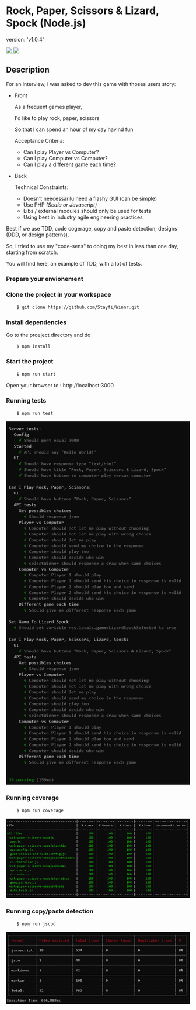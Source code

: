 # Rock, Paper, Scissors & Lizard, Spock (Node.js)

version: 'v1.0.4'

<a href="https://travis-ci.org/Stayfi/rock-paper-scissors-nodej">
<img src="https://img.shields.io/travis/Stayfi/rock-paper-scissors-nodejs/master.svg?style=flat-square&label=master" />
</a>
<a href="https://travis-ci.org/Stayfi/rock-paper-scissors-nodej">
<img src="https://img.shields.io/travis/Stayfi/rock-paper-scissors-nodejs/develop.svg?style=flat-square&label=develop" />
</a>

## Description

For an interview, i was asked to dev this game with thoses users story:

- Front

  As a frequent games player,

  I'd like to play rock, paper, scissors

  So that I can spend an hour of my day havind fun

  Acceptance Criteria:

  - Can I play Player vs Computer?
  - Can I play Computer vs Computer?
  - Can I play a different game each time?

- Back

  Technical Constraints:

  - Doesn't neecessarilu need a flashy GUI (can be simple)
  - Use <s>PHP</s> _(Scala or Javascript)_
  - Libs / external modules should only be used for tests
  - Using best in industry agile engineering practices

Best if we use TDD, code cogerage, copy and paste detection, designs (DDD, or design patterns).

So, i tried to use my "code-sens" to doing my best in less than one day, starting from scratch.

You will find here, an example of TDD, with a lot of tests.

### Prepare your envionement

### Clone the project in your workspace

```bash
    $ git clone https://github.com/Stayfi/Winnr.git
```

### install dependencies

Go to the proeject directory and do

```bash
    $ npm install
```

### Start the project

```bash
    $ npm run start
```

Open your browser to : http://localhost:3000

### Running tests

```bash
    $ npm run test
```

![Test results](https://github.com/Stayfi/rock-paper-scissors-nodejs/raw/master/img/test_result.png)

### Running coverage

```bash
    $ npm run coverage
```

![Coverage results](https://github.com/Stayfi/rock-paper-scissors-nodejs/raw/master/img/coverage_result.png)

### Running copy/paste detection

```bash
    $ npm run jscpd
```

![Jscpd results](https://github.com/Stayfi/rock-paper-scissors-nodejs/raw/master/img/jscpd_result.png)
